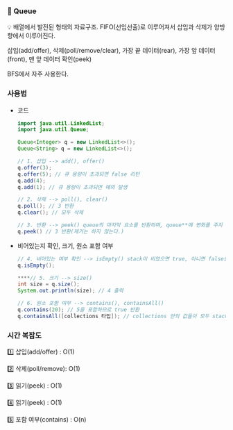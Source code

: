 ### 🎈 Queue

<aside>
💡 배열에서 발전된 형태의 자료구조. FIFO(선입선출)로 이루어져서 삽입과 삭제가 양방향에서 이루어진다.

</aside>

삽입(add/offer), 삭제(poll/remove/clear), 가장 끝 데이터(rear), 가장 앞 데이터(front), 맨 앞 데이터 확인(peek)

BFS에서 자주 사용한다.

### 사용법

- 코드

    ```java
    import java.util.LinkedList;
    import java.util.Queue;
    
    Queue<Integer> q = new LinkedList<>();
    Queue<String> q = new LinkedList<>();
    
    // 1. 삽입 --> add(), offer()
    q.offer(3);
    q.offer(5); // 큐 용량이 초과되면 false 리턴
    q.add(4);
    q.add(1); // 큐 용량이 초과되면 예외 발생
    
    // 2. 삭제 --> poll(), clear()
    q.poll(); // 3 반환
    q.clear(); // 모두 삭제
    
    // 3. 반환 --> peek() queue의 마지막 요소를 반환하며, queue**에 변화를 주지 않는다.**
    q.peek() // 3 반환(제거는 하지 않는다.)
    ```

- 비어있는지 확인, 크기, 원소 포함 여부

    ```java
    // 4. 비어있는 여부 확인 --> isEmpty() stack이 비었으면 true, 아니면 false를 반환한다.
    q.isEmpty();
    
    ****// 5. 크기 --> size()
    int size = q.size();
    System.out.println(size); // 4 출력
    
    // 6. 원소 포함 여부 --> contains(), containsAll()
    q.contains(20); // 5을 포함하므로 true 반환
    q.containsAll([collections 타입]); // collections 안의 값들이 모두 stack 안에 있으면 true, 아니면 false 반환
    ```


### 시간 복잡도

1️⃣ 삽입(add/offer) : O(1)

2️⃣ 삭제(poll/remove): O(1)

3️⃣ 읽기(peek) : O(1)

4️⃣ 읽기(peek) : O(1)

5️⃣ 포함 여부(contains) : O(n)